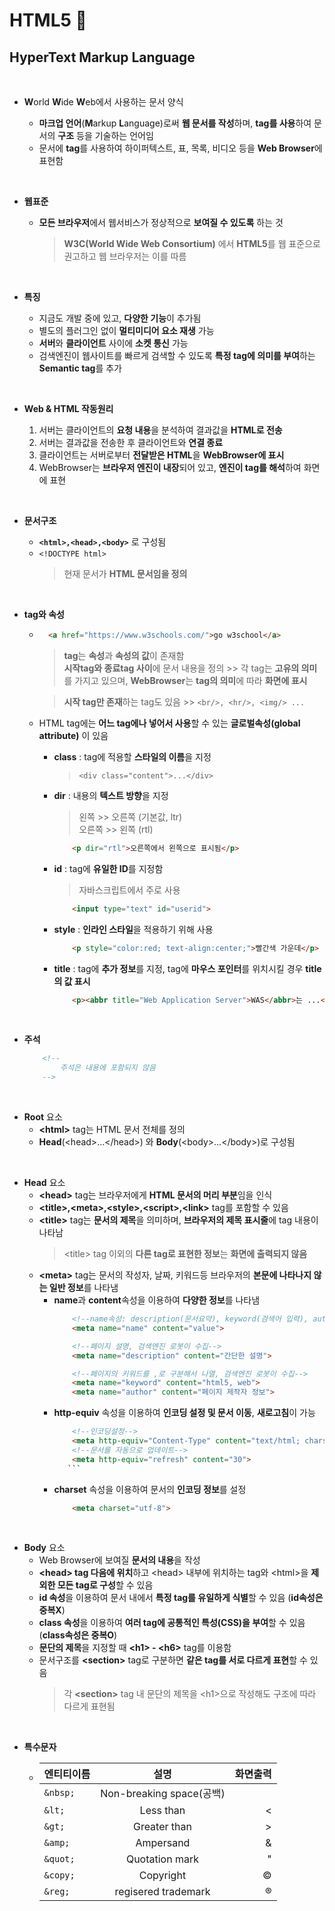 # **HTML5** 📃

## **H**yper**T**ext **M**arkup **L**anguage

<br/>

- **W**orld **W**ide **W**eb에서 사용하는 문서 양식

    - **마크업 언어**(**M**arkup **L**anguage)로써 **웹 문서를 작성**하며, **tag를 사용**하여 문서의 **구조** 등을 기술하는 언어임
    - 문서에 **tag**를 사용하여 하이퍼텍스트, 표, 목록, 비디오 등을 **Web Browser**에 표현함

<br/>

- **웹표준**

    - **모든 브라우저**에서 웹서비스가 정상적으로 **보여질 수 있도록** 하는 것

        >**W3C(World Wide Web Consortium)** 에서 **HTML5**를 웹 표준으로 권고하고 웹 브라우저는 이를 따름

<br/>

- **특징**

    - 지금도 개발 중에 있고, **다양한 기능**이 추가됨
    - 별도의 플러그인 없이 **멀티미디어 요소 재생** 가능
    - **서버**와 **클라이언트** 사이에 **소켓 통신** 가능
    - 검색엔진이 웹사이트를 빠르게 검색할 수 있도록 **특정 tag에 의미를 부여**하는 **Semantic tag**를 추가

<br/>

- **Web & HTML 작동원리**

    1. 서버는 클라이언트의 **요청 내용**을 분석하여 결과값을 **HTML로 전송**
    2. 서버는 결과값을 전송한 후 클라이언트와 **연결 종료**
    3. 클라이언트는 서버로부터 **전달받은 HTML**을 **WebBrowser에 표시**
    4. WebBrowser는 **브라우저 엔진이 내장**되어 있고, **엔진이 tag를 해석**하여 화면에 표현

<br/>

- **문서구조**

    - **```<html>,<head>,<body>```** 로 구성됨 
    - ```<!DOCTYPE html>```
        > 현재 문서가 **HTML 문서임을 정의**

<br/>

- **tag와 속성**

    - ```html
        <a href="https://www.w3schools.com/">go w3school</a>
      ```
        > **tag**는 **속성**과 **속성의 값**이 존재함<br/>
        > **시작tag와 종료tag 사이**에 문서 내용을 정의
            >> 각 tag는 **고유의 의미**를 가지고 있으며, **WebBrowser**는 **tag의 의미**에 따라 **화면에 표시**

        > **시작 tag만 존재**하는 tag도 있음
            >> ```<br/>, <hr/>, <img/> ...```

    - HTML tag에는 **어느 tag에나 넣어서 사용**할 수 있는 **글로벌속성(global attribute)** 이 있음
        - **class** : tag에 적용할 **스타일의 이름**을 지정
            > ```<div class="content">...</div>```
        
        - **dir** : 내용의 **텍스트 방향**을 지정
            > 왼쪽 >> 오른쪽 (기본값, ltr)<br/>
            >  오른쪽 >> 왼쪽 (rtl)
            ```html
                <p dir="rtl">오른쪽에서 왼쪽으로 표시됨</p>
            ```
        - **id** : tag에 **유일한 ID**를 지정함
            > 자바스크립트에서 주로 사용
            ```html
                <input type="text" id="userid">        
            ```
        - **style** : **인라인 스타일**을 적용하기 위해 사용
            ```html
                <p style="color:red; text-align:center;">빨간색 가운데</p>
            ```
        - **title** : tag에 **추가 정보**를 지정, tag에 **마우스 포인터**를 위치시킬 경우 **title의 값 표시**
            ```html
                <p><abbr title="Web Application Server">WAS</abbr>는 ...</p>
            ```

<br/>

- **주석**
    ```html
        <!--
            주석은 내용에 포함되지 않음
        -->
    ```

<br/>

- **Root** 요소
    - **\<html>** tag는 HTML 문서 전체를 정의
    - **Head**(\<head>...\</head>) 와 **Body**(\<body>...\</body>)로 구성됨

<br/>

- **Head** 요소
    - **\<head>** tag는 브라우저에게 **HTML 문서의 머리 부분**임을 인식
    - **\<title>,\<meta>,\<style>,\<script>,\<link>** tag를 포함할 수 있음
    - **\<title>** tag는 **문서의 제목**을 의미하며, **브라우저의 제목 표시줄**에 tag 내용이 나타남
        > \<title> tag 이외의 **다른 tag로 표현한 정보**는 **화면에 출력되지 않음**
    - **\<meta>** tag는 문서의 작성자, 날짜, 키워드등 브라우저의 **본문에 나타나지 않는 일반 정보**를 나타냄
        - **name**과 **content**속성을 이용하여 **다양한 정보**를 나타냄
            ```html
                <!--name속성: description(문서요약), keyword(검색어 입력), author(제작자)등-->
                <meta name="name" content="value"> 

                <!--페이지 설명, 검색엔진 로봇이 수집-->
                <meta name="description" content="간단한 설명"> 

                <!--페이지의 키워드를 ,로 구분해서 나열, 검색엔진 로봇이 수집-->
                <meta name="keyword" content="html5, web"> 
                <meta name="author" content="페이지 제작자 정보">
            ```
        - **http-equiv** 속성을 이용하여 **인코딩 설정 및 문서 이동**, **새로고침**이 가능
            ```html
                <!--인코딩설정-->
                <meta http-equiv="Content-Type" content="text/html; charset=utf-8">
                <!--문서를 자동으로 업데이트-->
                <meta http-equiv="refresh" content="30">
               ```
        - **charset** 속성을 이용하여 문서의 **인코딩 정보**를 설정
            ```html
                <meta charset="utf-8">
            ```

<br/>

- **Body** 요소
    - Web Browser에 보여질 **문서의 내용**을 작성
    - **\<head> tag 다음에 위치**하고 \<head> 내부에 위치하는 tag와 \<html>을 **제외한 모든 tag로 구성**할 수 있음
    - **id 속성**을 이용하여 문서 내에서 **특정 tag를 유일하게 식별**할 수 있음 (**id속성은 중복X**)
    - **class 속성**을 이용하여 **여러 tag에 공통적인 특성(CSS)을 부여**할 수 있음(**class속성은 중복O**)
    - **문단의 제목**을 지정할 때 **\<h1> - \<h6>** tag를 이용함
    - 문서구조를 **\<section>** tag로 구분하면 **같은 tag를 서로 다르게 표현**할 수 있음
        > 각 **\<section>** tag 내 문단의 제목을 \<h1>으로 작성해도 구조에 따라 다르게 표현됨

<br/>

- **특수문자**
    - 엔티티이름|설명|화면출력
      ---|:---:|---:
      `&nbsp;`|Non-breaking space(공백)|&nbsp;
      `&lt;`|Less than|&lt;
      `&gt;`|Greater than|&gt;
      `&amp;`|Ampersand|&amp;
      `&quot;`|Quotation mark|&quot;
      `&copy;`|Copyright|&copy;
      `&reg;`|regisered trademark|&reg;

<br/>

